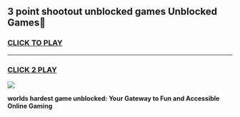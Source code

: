 
## 3 point shootout unblocked games Unblocked Games👋
<h3>
<a href="https://premium.freeplayer.one?title=3_point_shootout_unblocked_games&ref=16F">CLICK TO PLAY</a></h3>
<hr>

<h3>
<a href="https://premium.freeplayer.one?title=3_point_shootout_unblocked_games&ref=16F">CLICK 2 PLAY</a>
  
</h3>

<a href="https://premium.freeplayer.one?title=3_point_shootout_unblocked_games&ref=16F/"><img src="https://clearcache.store/games.png"></a>


**worlds hardest game unblocked: Your Gateway to Fun and Accessible Online Gaming**
